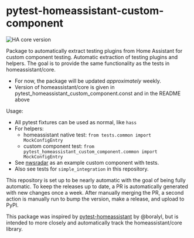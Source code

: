 # pytest-homeassistant-custom-component

![HA core version](https://img.shields.io/static/v1?label=HA+core+version&message=0.116.0.dev0&labelColor=blue)

Package to automatically extract testing plugins from Home Assistant for custom component testing.
Automatic extraction of testing plugins and helpers.
The goal is to provide the same functionality as the tests in homeassistant/core.

* For now, the package will be updated _approximately_ weekly.
* Version of homeassistant/core is given in pytest_homeassistant_custom_component.const and in the README above

Usage:
* All pytest fixtures can be used as normal, like `hass`
* For helpers:
  * homeassistant native test: `from tests.common import MockConfigEntry`
  * custom component test: `from pytest_homeassistant_custom_component.common import MockConfigEntry`
* See [nwsradar](https://github.com/MatthewFlamm/nwsradar) as an example custom component with tests.
* Also see tests for `simple_integration` in this repository.

This repository is set up to be nearly automatic with the goal of being fully automatic.
To keep the releases up to date, a PR is automatically generated with new changes once a week.
After manually merging the PR, a second action is manually run to bump the version, make a release, and upload to PyPI.

This package was inspired by [pytest-homeassistant](https://github.com/boralyl/pytest-homeassistant) by @boralyl, but is intended to more closely and automatically track the homeassistant/core library.
